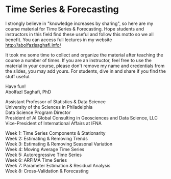 # Time Series & Forecasting

I strongly believe in "knowledge increases by sharing", so here are my course material for Time Series & Forecasting. Hope students and instructors in this field find these useful and follow this motto so we all benefit. You can access full lectures in my website http://abolfazlsaghafi.info/

It took me some time to collect and organize the material after teaching the course a number of times. If you are an instructor, feel free to use the material in your course, please don't remove my name and credentials from the slides, you may add yours. For students, dive in and share if you find the stuff useful.

Have fun!  
Abolfazl Saghafi, PhD

Assistant Professor of Statistics & Data Science  
University of the Sciences in Philadelphia  
Data Science Program Director  
President of AI Global Consulting in Geosciences and Data Science, LLC  
Vice-President of International Affairs at IFNA  

Week 1: Time Series Components & Stationarity  
Week 2: Estimating & Removing Trends  
Week 3: Estimating & Removing Seasonal Variation  
Week 4: Moving Average Time Series  
Week 5: Autoregressive Time Series  
Week 6: ARFIMA Time Series  
Week 7: Parameter Estimation & Residual Analysis  
Week 8: Cross-Validation & Forecasting  
